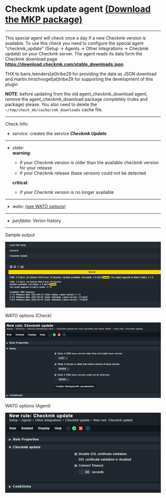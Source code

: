 # Checkmk update agent [(Download the MKP package)](/../../../-/raw/master/agent_checkmk_update.mkp "Download MKP package")
---

This special agent will check once a day if a new Checkmk version is available. To use this check you need to configure the special agent "checkmk_update" (Setup -> Agents -> Other integrations -> Checkmk update) on your Checkmk server. The agent reads its data form the Checkmk download page **https://download.checkmk.com/stable_downloads.json**.

THX to baris.leenders[at]tribe29 for providing the data as JSON download and martin.hirschvogel[at]tribe29 for supporting the development of this plugin

**NOTE**: before updating from the old agent_checkmk_download agent, remove the agent_checkmk_download package completely (rules and package) please. You also need to delete the `~/tmp/check_mk/cache/cmk_downloads` cache file.

---
Check Info:

* *service*: creates the service **_Checkmk Update_**
---
* *state*: \
    **warning**: 
    * if your Checkmk version is older than the available checkmk version for your release
    * if your Checkmk release (base version) could not be detected

    **critical**: 
    * if your Checkmk version is no longer available
---
* *wato*: [(see WATO options)](/../../../-/raw/master/doc/wato.png "see WATO options")
---
* *perfdata*: Verion history

---
Sample output

![sample output](/doc/sample.png?raw=true "sample output")

WATO options (Check)

![WATO options](/doc/wato.png?raw=true "WATO options")

WATO options (Agent)

![WATO options agent](/doc/wato-agent.png?raw=true "WATO options agent")


